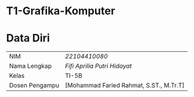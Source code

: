 # T1-Grafika-Komputer
# Data Diri

|  |  |
|--|--|
| NIM | *22104410080* |
| Nama Lengkap | *Fifi Aprilia Putri Hidayat* |
| Kelas | TI-5B |
| Dosen Pengampu | [Mohammad Faried Rahmat, S.ST., M.Tr.T]

